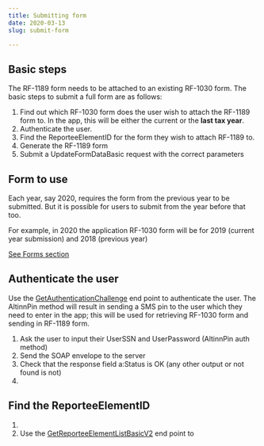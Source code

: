 ```yaml
---
title: Submitting form
date: 2020-03-13
slug: submit-form

---
```

## Basic steps

The RF-1189 form needs to be attached to an existing RF-1030 form. The basic steps to submit a full form are as follows:

1. Find out which RF-1030 form does the user wish to attach the RF-1189 form to. In the app, this will be either the current or the **last tax year**.
2. Authenticate the user.
3. Find the ReporteeElementID for the form they wish to attach RF-1189 to.
4. Generate the RF-1189 form
5. Submit a UpdateFormDataBasic request with the correct parameters

## Form to use

Each year, say 2020, requires the form from the previous year to be submitted. But it is possible for users to submit from the year before that too.

For example, in 2020 the application RF-1030 form will be for 2019 (current year submission) and 2018 (previous year)

[See Forms section](/forms-2020)

## Authenticate the user

Use the [GetAuthenticationChallenge](/get-authentication-challenge) end point to authenticate the user. The AltinnPin method will result in sending a SMS pin to the user which they need to enter in the app; this will be used for retrieving RF-1030 form and sending in RF-1189 form.

1. Ask the user to input their UserSSN and UserPassword (AltinnPin auth method)
2. Send the SOAP envelope to the server
3. Check that the response field a:Status is OK (any other output or not found is not)
4. 

## Find the ReporteeElementID

1. 
2. Use the [GetReporteeElementListBasicV2](/get-reportee-element-list) end point to